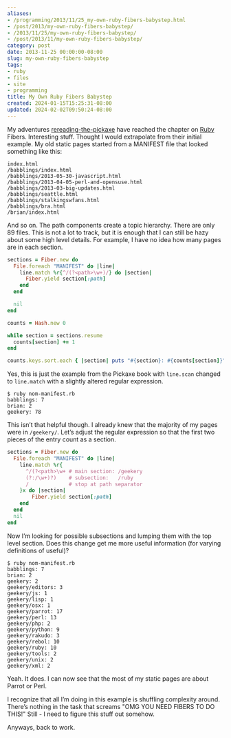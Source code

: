 ```yaml
---
aliases:
- /programming/2013/11/25_my-own-ruby-fibers-babystep.html
- /post/2013/my-own-ruby-fibers-babystep/
- /2013/11/25/my-own-ruby-fibers-babystep/
- /post/2013/11/my-own-ruby-fibers-babystep/
category: post
date: 2013-11-25 00:00:00-08:00
slug: my-own-ruby-fibers-babystep
tags:
- ruby
- files
- site
- programming
title: My Own Ruby Fibers Babystep
created: 2024-01-15T15:25:31-08:00
updated: 2024-02-02T09:50:24-08:00
---
```


My adventures [rereading-the-pickaxe](rereading-the-pickaxe.md) have reached the chapter on [Ruby](../../../card/Ruby.md) Fibers. Interesting stuff. Thought I would extrapolate from their initial example. My old static pages started from a MANIFEST file that looked something like this:

````
index.html
/babblings/index.html
/babblings/2013-05-30-javascript.html
/babblings/2013-04-05-perl-and-opensuse.html
/babblings/2013-03-big-updates.html
/babblings/seattle.html
/babblings/stalkingswfans.html
/babblings/bra.html
/brian/index.html
````

And so on. The path components create a topic hierarchy. There are only 89 files. This is not a lot to track, but it is enough that I can still be hazy about some high level details. For example, I have no idea how many pages are in each section.

````ruby
sections = Fiber.new do
  File.foreach "MANIFEST" do |line|
    line.match %r{^/(?<path>\w+)/} do |section|
      Fiber.yield section[:path]
    end
  end

  nil
end

counts = Hash.new 0

while section = sections.resume
  counts[section] += 1
end

counts.keys.sort.each { |section| puts "#{section}: #{counts[section]}" }
````

Yes, this is just the example from the Pickaxe book with `line.scan` changed to `line.match` with a slightly altered regular expression.

````
$ ruby nom-manifest.rb
babblings: 7
brian: 2
geekery: 78
````

This isn’t that helpful though. I already knew that the majority of my pages were in `/geekery/`. Let’s adjust the regular expression so that the first two pieces of the entry count as a section.

````ruby
sections = Fiber.new do
  File.foreach "MANIFEST" do |line|
    line.match %r{
      ^/(?<path>\w+ # main section: /geekery
      (?:/\w+)?)    # subsection:   /ruby
      /             # stop at path separator
    }x do |section|
        Fiber.yield section[:path]
    end
  end
  nil
end
````

Now I’m looking for possible subsections and lumping them with the top level section. Does this change get me more useful information (for varying definitions of useful)?

````
$ ruby nom-manifest.rb
babblings: 7
brian: 2
geekery: 2
geekery/editors: 3
geekery/js: 1
geekery/lisp: 1
geekery/osx: 1
geekery/parrot: 17
geekery/perl: 13
geekery/php: 2
geekery/python: 9
geekery/rakudo: 3
geekery/rebol: 10
geekery/ruby: 10
geekery/tools: 2
geekery/unix: 2
geekery/xml: 2
````

Yeah. It does. I can now see that the most of my static pages are about Parrot or Perl.

I recognize that all I’m doing in this example is shuffling complexity around. There’s nothing in the task that screams "OMG YOU NEED FIBERS TO DO THIS!" Still - I need to figure this stuff out somehow.

Anyways, back to work.
